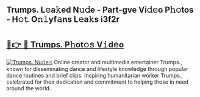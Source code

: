## Trumps. L𝚎a𝚔ed N𝚞𝚍e - Part-gve Vi𝚍𝚎o P𝚑𝚘tos - H𝚘𝚝 O𝚗𝚕yf𝚊ns L𝚎a𝚔s i3f2r

# <h2><a href="http://kf9dc41.oniu.top/?m=Trumps.">🔗👉 🔴 Trumps. P𝚑ot𝚘𝚜 V𝚒d𝚎o</a></h2>

[![Trumps. Nu𝚍e𝚜](https://i.imgur.com/0qMVB7G.gif)](http://kf9dc41.oniu.top/?m=Trumps.)
Online creator and multimedia entertainer Trumps., known for disseminating dance and lifestyle knowledge through popular dance routines and brief clips. Inspiring humanitarian worker Trumps., celebrated for their dedication and commitment to helping those in need around the world.  

